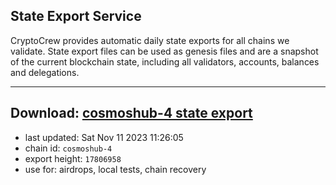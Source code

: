 ## State Export Service
CryptoCrew provides automatic daily state exports for all chains we validate. State export files can be used as genesis files and are a snapshot of the current blockchain state, including all validators, accounts, balances and delegations.

---
**Download: [cosmoshub-4 state export](https://dl.ccvalidators.com/SERVICE/cosmoshub/cosmoshub-4_export_17806958.json)**
---

- last updated: Sat Nov 11 2023 11:26:05
- chain id: `cosmoshub-4`
- export height: `17806958`
- use for: airdrops, local tests, chain recovery
